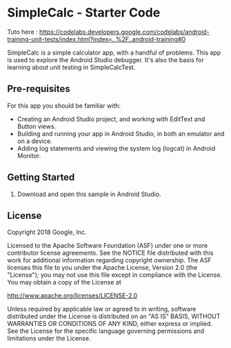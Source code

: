 SimpleCalc - Starter Code
=========================
Tuto here : https://codelabs.developers.google.com/codelabs/android-training-unit-tests/index.html?index=..%2F..android-training#0

SimpleCalc is a simple calculator app, with a handful of problems. This
app is used to explore the Android Studio debugger. It's also the basis
for learning about unit testing in SimpleCalcTest.

Pre-requisites
--------------

For this app you should be familiar with: 
* Creating an Android Studio project, and working with EditText and Button views.
* Building and running your app in Android Studio, in both an emulator and on a device.
* Adding log statements and viewing the system log (logcat) in Android Monitor.

Getting Started
---------------

1. Download and open this sample in Android Studio.

License
-------

Copyright 2018 Google, Inc.

Licensed to the Apache Software Foundation (ASF) under one or more contributor
license agreements.  See the NOTICE file distributed with this work for
additional information regarding copyright ownership.  The ASF licenses this
file to you under the Apache License, Version 2.0 (the "License"); you may not
use this file except in compliance with the License.  You may obtain a copy of
the License at

  http://www.apache.org/licenses/LICENSE-2.0

Unless required by applicable law or agreed to in writing, software
distributed under the License is distributed on an "AS IS" BASIS, WITHOUT
WARRANTIES OR CONDITIONS OF ANY KIND, either express or implied.  See the
License for the specific language governing permissions and limitations under
the License.
